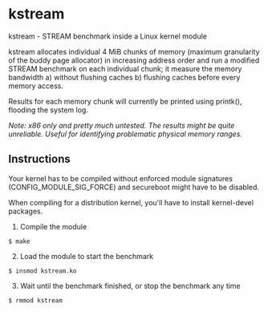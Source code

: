 # kstream
kstream - STREAM benchmark inside a Linux kernel module

kstream allocates individual 4 MiB chunks of memory (maximum granularity of the buddy page allocator) in increasing address order and run a modified STREAM benchmark on each individual chunk; it measure the memory bandwidth a) without flushing caches b) flushing caches before every memory access.

Results for each memory chunk will currently be printed using printk(), flooding the system log.

*Note: x86 only and pretty much untested. The results might be quite unreliable. Useful for identifying problematic physical memory ranges.*

## Instructions

Your kernel has to be compiled without enforced module signatures (CONFIG_MODULE_SIG_FORCE) and secureboot might have to be disabled.

When compiling for a distribution kernel, you'll have to install kernel-devel packages.

1. Compile the module
 
`$ make`

2. Load the module to start the benchmark

`$ insmod kstream.ko`

3. Wait until the benchmark finished, or stop the benchmark any time

`$ rmmod kstream`
